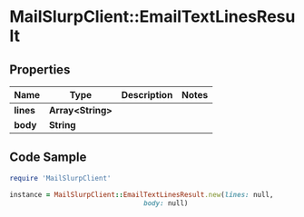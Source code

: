 # MailSlurpClient::EmailTextLinesResult

## Properties

Name | Type | Description | Notes
------------ | ------------- | ------------- | -------------
**lines** | **Array&lt;String&gt;** |  | 
**body** | **String** |  | 

## Code Sample

```ruby
require 'MailSlurpClient'

instance = MailSlurpClient::EmailTextLinesResult.new(lines: null,
                                 body: null)
```


